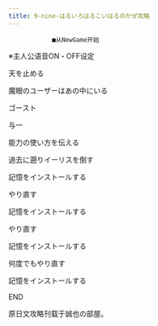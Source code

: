```yaml
---
title: 9-nine-はるいろはるこいはるのかぜ攻略
---
```


                ■从NewGame开始

※主人公语音ON・OFF设定

天を止める

魔眼のユーザーはあの中にいる

ゴースト

与一

能力の使い方を伝える

過去に遡りイーリスを倒す

記憶をインストールする

やり直す

記憶をインストールする

やり直す

記憶をインストールする

何度でもやり直す

記憶をインストールする



END



原日文攻略刊载于誠也の部屋。


              
